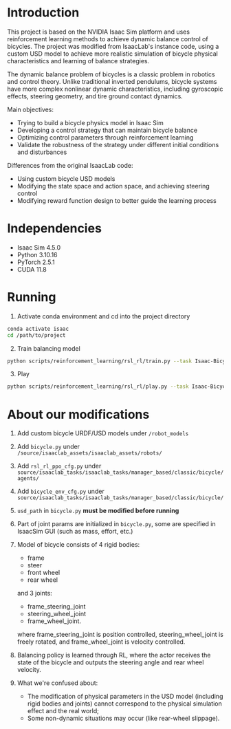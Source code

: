 # Introduction
This project is based on the NVIDIA Isaac Sim platform and uses reinforcement learning methods to achieve dynamic balance control of bicycles. The project was modified from IsaacLab's instance code, using a custom USD model to achieve more realistic simulation of bicycle physical characteristics and learning of balance strategies.

The dynamic balance problem of bicycles is a classic problem in robotics and control theory. Unlike traditional inverted pendulums, bicycle systems have more complex nonlinear dynamic characteristics, including gyroscopic effects, steering geometry, and tire ground contact dynamics.

Main objectives:
- Trying to build a bicycle physics model in Isaac Sim
- Developing a control strategy that can maintain bicycle balance
- Optimizing control parameters through reinforcement learning
- Validate the robustness of the strategy under different initial conditions and disturbances

Differences from the original IsaacLab code:
- Using custom bicycle USD models
- Modifying the state space and action space, and achieving steering control
- Modifying reward function design to better guide the learning process


# Independencies
- Isaac Sim 4.5.0
- Python 3.10.16
- PyTorch 2.5.1
- CUDA 11.8

# Running
1. Activate conda environment and cd into the project directory
```bash
conda activate isaac
cd /path/to/project
```
2. Train balancing model
```bash
python scripts/reinforcement_learning/rsl_rl/train.py --task Isaac-Bicycle-v0 --headless
```
3. Play
```bash
python scripts/reinforcement_learning/rsl_rl/play.py --task Isaac-Bicycle-v0
```

# About our modifications
1. Add custom bicycle URDF/USD models under `/robot_models`

2. Add `bicycle.py` under `/source/isaaclab_assets/isaaclab_assets/robots/`

3. Add `rsl_rl_ppo_cfg.py` under `source/isaaclab_tasks/isaaclab_tasks/manager_based/classic/bicycle/agents/`

4. Add `bicycle_env_cfg.py` under `source/isaaclab_tasks/isaaclab_tasks/manager_based/classic/bicycle/` 

5. `usd_path` in `bicycle.py` **must be modified before running**

6. Part of joint params are initialized in `bicycle.py`, some are specified in IsaacSim GUI (such as mass, effort, etc.)

7. Model of bicycle consists of 4 rigid bodies: 

   - frame
   - steer
   - front wheel
   - rear wheel

   and 3 joints: 

   - frame_steering_joint
   - steering_wheel_joint
   - frame_wheel_joint.

   where frame_steering_joint is position controlled, steering_wheel_joint is freely rotated, and frame_wheel_joint is velocity controlled.

8. Balancing policy is learned through RL, where the actor receives the state of the bicycle and outputs the steering angle and rear wheel velocity.

9. What we're confused about:
   - The modification of physical parameters in the USD model (including rigid bodies and joints) cannot correspond to the physical simulation effect and the real world;
   - Some non-dynamic situations may occur (like rear-wheel slippage).